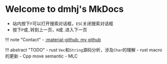 # Welcome to dmhj's MkDocs

- 站内按下`F`可以打开搜索对话框，`ESC`关闭搜索对话框
- 按下`P`或`,`转到上一页，`N`或`.`进入下一页

<!-- ## Commands

* `mkdocs new [dir-name]` - Create a new project.
* `mkdocs serve` - Start the live-reloading docs server.
* `mkdocs build` - Build the documentation site.
* `mkdocs -h` - Print help message and exit.

## Project layout

    mkdocs.yml    # The configuration file.
    docs/
        index.md  # The documentation homepage.
        ...       # Other markdown pages, images and other files. -->

!!! note "Contact"
    - [:material-github: my github](https://github.com/cat538)


!!! abstract "TODO"
    - rust `Vec`和`String`源码分析，涉及`Char`的理解
    - rust macro 的更新
    - Cpp move semantic
    - MLC